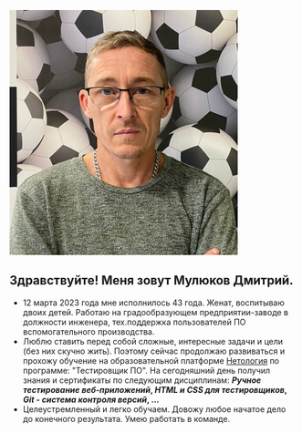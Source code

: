 <p><img src="aboutme/../ImgDP.jpg" width="400" height="430"></p>

## Здравствуйте! Меня зовут Мулюков Дмитрий.

  * 12 марта 2023 года мне исполнилось 43 года. Женат, воспитываю двоих детей.
Работаю на градообразующем предприятии-заводе в должности инженера, тех.поддержка
пользователей ПО вспомогательного производства.
  * Люблю ставить перед собой сложные, интересные задачи и цели (без них скучно
жить). Поэтому сейчас продолжаю развиваться и прохожу обучение на образовательной
платформе [Нетология](https://netology.ru) по программе: "Тестировщик ПО". На сегодняшний день получил знания и сертификаты по следующим дисциплинам: **_Ручное тестирование веб-приложений_, _HTML и CSS для тестировщиков_, _Git - система контроля версий_, ...**
  * Целеустремленный и легко обучаем. Довожу любое начатое дело до конечного
результата. Умею работать в команде.